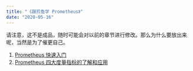 ```yaml
---
title: "《跟煎鱼学 Prometheus》"
date: "2020-05-16"
---
```


请注意，这不是成品，随时可能会对以前的章节进行修改。那么为什么要放出来呢，当然是为了催更自己。

1. [Prometheus 快速入门](/posts/prometheus/2020-05-16-startup)
2. [Prometheus 四大度量指标的了解和应用](/posts/prometheus/2020-05-16-metrics)